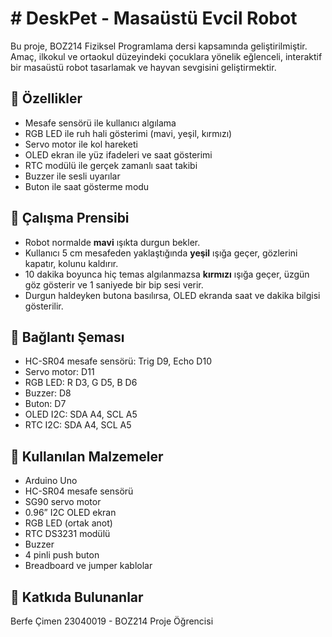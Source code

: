 # # DeskPet - Masaüstü Evcil Robot

Bu proje, BOZ214 Fiziksel Programlama dersi kapsamında geliştirilmiştir. Amaç, ilkokul ve ortaokul düzeyindeki çocuklara yönelik eğlenceli, interaktif bir masaüstü robot tasarlamak ve hayvan sevgisini geliştirmektir.

## 📌 Özellikler

- Mesafe sensörü ile kullanıcı algılama  
- RGB LED ile ruh hali gösterimi (mavi, yeşil, kırmızı)  
- Servo motor ile kol hareketi  
- OLED ekran ile yüz ifadeleri ve saat gösterimi  
- RTC modülü ile gerçek zamanlı saat takibi  
- Buzzer ile sesli uyarılar  
- Buton ile saat gösterme modu  

## 📌 Çalışma Prensibi

- Robot normalde **mavi** ışıkta durgun bekler.  
- Kullanıcı 5 cm mesafeden yaklaştığında **yeşil** ışığa geçer, gözlerini kapatır, kolunu kaldırır.  
- 10 dakika boyunca hiç temas algılanmazsa **kırmızı** ışığa geçer, üzgün göz gösterir ve 1 saniyede bir bip sesi verir.  
- Durgun haldeyken butona basılırsa, OLED ekranda saat ve dakika bilgisi gösterilir.  

## 📌 Bağlantı Şeması

- HC-SR04 mesafe sensörü: Trig D9, Echo D10  
- Servo motor: D11  
- RGB LED: R D3, G D5, B D6  
- Buzzer: D8  
- Buton: D7  
- OLED I2C: SDA A4, SCL A5  
- RTC I2C: SDA A4, SCL A5  

## 📌 Kullanılan Malzemeler

- Arduino Uno  
- HC-SR04 mesafe sensörü  
- SG90 servo motor  
- 0.96” I2C OLED ekran  
- RGB LED (ortak anot)  
- RTC DS3231 modülü  
- Buzzer  
- 4 pinli push buton  
- Breadboard ve jumper kablolar  

## 📌 Katkıda Bulunanlar

Berfe Çimen 23040019 - BOZ214 Proje Öğrencisi


